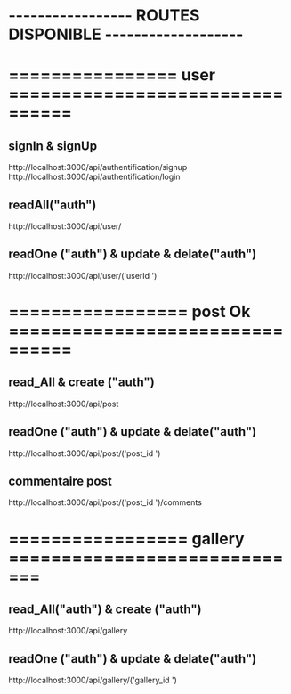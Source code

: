 # ----------------- ROUTES DISPONIBLE -------------------

#  ================ user ================================

## signIn & signUp
http://localhost:3000/api/authentification/signup
http://localhost:3000/api/authentification/login
## readAll("auth")
http://localhost:3000/api/user/
## readOne ("auth") & update & delate("auth")
http://localhost:3000/api/user/('userId ')


# ================= post Ok ================================
## read_All & create ("auth")
http://localhost:3000/api/post
## readOne ("auth") & update & delate("auth")
http://localhost:3000/api/post/('post_id ')

## commentaire post
http://localhost:3000/api/post/('post_id ')/comments


# ================= gallery =============================
## read_All("auth") & create ("auth")
http://localhost:3000/api/gallery
## readOne ("auth") & update & delate("auth")
http://localhost:3000/api/gallery/('gallery_id ')
